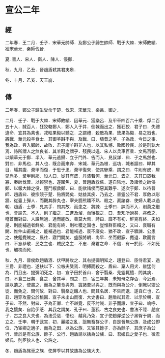 # 宣公二年
## 經

二年春．王二月．壬子．宋華元帥師．及鄭公子歸生帥師．戰于大棘．宋師敗績．獲宋華元．秦師伐晉．

夏. 晉人．宋人．衛人．陳人．侵鄭．

秋．九月．乙丑．晉趙盾弒其君夷皋．

冬．十月．乙亥．天王崩．

## 傳

二年春．鄭公子歸生受命于楚．伐宋．宋華元．樂呂．御之．

二月．壬子．戰于大棘．宋師敗績．囚華元．獲樂呂．及甲車四百六十乘．俘二百五十人．馘百人．狂狡輅鄭人．鄭人入于井．倒戟而出之．獲狂狡．君子曰．失禮違命．宜其為禽也．戎昭果毅以聽之．之謂禮．殺敵為果．致果為毅．易之戮也．將戰．華元殺羊食士．其御羊斟不與．及戰．曰．疇昔之羊．子為政．今日之事．我為政．與入鄭師．故敗．君子謂羊斟非人也．以其私憾．敗國殄民．於是刑孰大焉．詩所謂人之無良者．其羊斟之謂乎．殘民以逞．宋人以兵車百乘．文馬百駟．以贖華元于鄭．半入．華元逃歸．立于門外．告而入．見叔牂．曰．子之馬然也．對曰．非馬也．其人也．既合而來奔．宋城．華元為植．巡功．城者謳曰．睅其目．皤其腹．棄甲而復．于思于思．棄甲復來．使其驂乘．謂之曰．牛則有皮．犀兕尚多．棄甲則那．役人曰．從其有皮．丹漆若何．華元曰．去之．夫其口眾我寡．秦師伐晉．以報崇也．遂圍焦．夏．晉趙盾救焦．遂自陰地．及諸侯之師侵鄭．以報大棘之役．楚鬥椒救鄭．曰．能欲諸侯而惡其難乎．遂次于鄭．以待晉師．趙盾曰．彼宗競于楚．殆將斃矣．姑益其疾．乃去之．晉靈公不君．厚斂以彫牆．從臺上彈人．而觀其辟丸也．宰夫胹熊蹯不熟．殺之．寘諸畚．使婦人載以過朝．趙盾．士季．見其手．問其故．而患之．將諫．士季曰．諫而不入．則莫之繼也．會請先．不入．則子繼之．三進及溜．而後視之．曰．吾知所過矣．將改之．稽首而對曰．人誰無過．過而能改．善莫大焉．詩曰．靡不有初．鮮克有終．夫如是．則能補過者鮮矣．君能有終．則社稷之固也．豈惟群臣賴之．又曰．袞職有闕．惟仲山甫補之．能補過也．君能補過．袞不廢矣．猶不改．宣子驟諫．公患之．使鉏麑賊之．晨往．寢門闢矣．盛服將朝．尚早．坐而假寐．麑退．歎而言曰．不忘恭敬．民之主也．賊民之主．不忠．棄君之命．不信．有一於此．不如死也．觸槐而死．

秋．九月．晉侯飲趙盾酒．伏甲將攻之．其右提彌明知之．趨登曰．臣侍君宴．過三爵．非禮也．遂扶以下．公嗾夫獒焉．明搏而殺之．盾曰．棄人用犬．雖猛何為．鬥且出．提彌明死之．初．宣子田於首山．舍于翳桑．見靈輒餓．問其病．曰．不食三日矣．食之．舍其半．問之．曰．宦三年矣．未知母之存否．今近焉．請以遺之．使盡之．而為之簞食與肉．寘諸橐以與之．既而與為公介．倒戟以禦公徒．而免之．問何故．對曰．翳桑之餓人也．問其名居．不告而退．遂自亡也．乙丑．趙穿攻靈公於桃園．宣子未出山而復．大史書曰．趙盾弒其君．以示於朝．宣子曰．不然．對曰．子為正卿．亡不越竟．反不討賊．非子而誰．宣子曰．嗚呼．我之懷矣．自詒伊慼．其我之謂矣．孔子曰．董狐．古之良史也．書法不隱．趙宣子．古之良大夫也．為法受惡．惜也．越竟乃免．宣子使趙穿逆公子黑臀于周．而立之．壬申．朝于武宮．初．麗姬之亂．詛無畜群公子．自是晉無公族．及成公即位．乃宦卿之適子．而為之田．以為公族．又宦其餘子．亦為餘子．其庶子為公行．晉於是有公族．餘子．公行．趙盾請以括為公族．曰．君姬氏之愛子也．微君姬氏．則臣狄人也．公許之．

冬．趙盾為旄車之族．使屏季以其故族為公族大夫．

